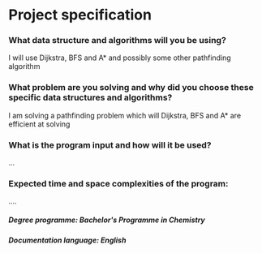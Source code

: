 # Project specification



### What data structure and algorithms will you be using?


I will use Dijkstra, BFS and A* and possibly some other pathfinding algorithm


### What problem are you solving and why did you choose these specific data structures and algorithms?


I am solving a pathfinding problem which will Dijkstra, BFS and A* are efficient at solving


### What is the program input and how will it be used?

...


### Expected time and space complexities of the program:

....


##### Degree programme: Bachelor's Programme in Chemistry


##### Documentation language: English 
